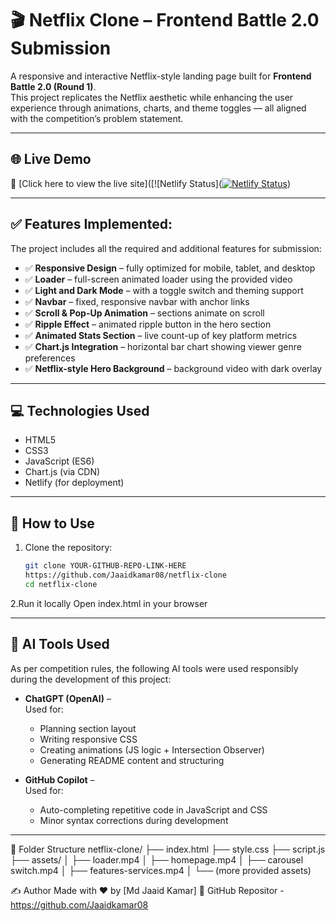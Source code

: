 # 🎬 Netflix Clone – Frontend Battle 2.0 Submission

A responsive and interactive Netflix-style landing page built for **Frontend Battle 2.0 (Round 1)**.  
This project replicates the Netflix aesthetic while enhancing the user experience through animations, charts, and theme toggles — all aligned with the competition’s problem statement.

---

## 🌐 Live Demo

🔗 [Click here to view the live site]([![Netlify Status]([![Netlify Status](https://api.netlify.com/api/v1/badges/2ed44ac1-1c05-420e-a0c9-208cc3c08812/deploy-status)](https://app.netlify.com/projects/stirring-frangipane-7a4233/deploys))

---



## ✅ Features Implemented:

The project includes all the required and additional features for submission:

- ✅ **Responsive Design** – fully optimized for mobile, tablet, and desktop
- ✅ **Loader** – full-screen animated loader using the provided video
- ✅ **Light and Dark Mode** – with a toggle switch and theming support
- ✅ **Navbar** – fixed, responsive navbar with anchor links
- ✅ **Scroll & Pop-Up Animation** – sections animate on scroll
- ✅ **Ripple Effect** – animated ripple button in the hero section
- ✅ **Animated Stats Section** – live count-up of key platform metrics
- ✅ **Chart.js Integration** – horizontal bar chart showing viewer genre preferences
- ✅ **Netflix-style Hero Background** – background video with dark overlay

---

## 💻 Technologies Used

- HTML5
- CSS3
- JavaScript (ES6)
- Chart.js (via CDN)
- Netlify (for deployment)

---

## 🧠 How to Use



1. Clone the repository:
   ```bash
   git clone YOUR-GITHUB-REPO-LINK-HERE
   https://github.com/Jaaidkamar08/netflix-clone
   cd netflix-clone

2.Run it locally
Open index.html in your browser



---

## 🤖 AI Tools Used

As per competition rules, the following AI tools were used responsibly during the development of this project:

- **ChatGPT (OpenAI)** –  
  Used for:
  - Planning section layout
  - Writing responsive CSS
  - Creating animations (JS logic + Intersection Observer)
  - Generating README content and structuring

- **GitHub Copilot** –  
  Used for:
  - Auto-completing repetitive code in JavaScript and CSS
  - Minor syntax corrections during development

---

📂 Folder Structure
netflix-clone/
├── index.html
├── style.css
├── script.js
├── assets/
│ ├── loader.mp4
│ ├── homepage.mp4
│ ├── carousel switch.mp4
│ ├── features-services.mp4
│ └── (more provided assets)


✍️ Author
Made with ❤️ by [Md Jaaid Kamar]
🔗 GitHub Repositor - https://github.com/Jaaidkamar08
